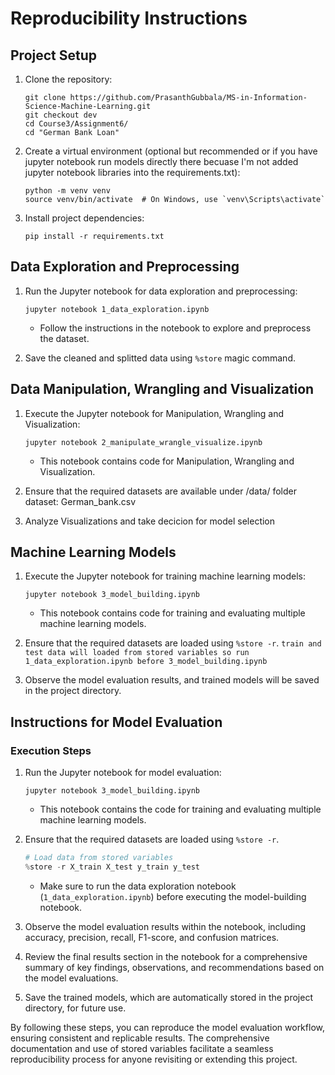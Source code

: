 # Reproducibility Instructions

## Project Setup
1. Clone the repository:
   ```
   git clone https://github.com/PrasanthGubbala/MS-in-Information-Science-Machine-Learning.git
   git checkout dev
   cd Course3/Assignment6/
   cd "German Bank Loan"
   ```

2. Create a virtual environment (optional but recommended or if you have jupyter notebook run models directly there becuase I'm not added jupyter notebook libraries into the requirements.txt):
   ```
   python -m venv venv
   source venv/bin/activate  # On Windows, use `venv\Scripts\activate`
   ```

3. Install project dependencies:
   ```
   pip install -r requirements.txt
   ```

## Data Exploration and Preprocessing
1. Run the Jupyter notebook for data exploration and preprocessing:
   ```
   jupyter notebook 1_data_exploration.ipynb
   ```

   - Follow the instructions in the notebook to explore and preprocess the dataset.

2. Save the cleaned and splitted data using `%store` magic command.


## Data Manipulation, Wrangling and Visualization
1. Execute the Jupyter notebook for Manipulation, Wrangling and Visualization:
   ```
   jupyter notebook 2_manipulate_wrangle_visualize.ipynb
   ```

   - This notebook contains code for Manipulation, Wrangling and Visualization.

2. Ensure that the required datasets are available under /data/ folder dataset: German_bank.csv

3. Analyze Visualizations and take decicion for model selection

## Machine Learning Models
1. Execute the Jupyter notebook for training machine learning models:
   ```
   jupyter notebook 3_model_building.ipynb
   ```

   - This notebook contains code for training and evaluating multiple machine learning models.

2. Ensure that the required datasets are loaded using `%store -r`.
   ```train and test data will loaded from stored variables so run 1_data_exploration.ipynb before 3_model_building.ipynb```

3. Observe the model evaluation results, and trained models will be saved in the project directory.



## Instructions for Model Evaluation

### Execution Steps
1. Run the Jupyter notebook for model evaluation:
   ```
   jupyter notebook 3_model_building.ipynb
   ```
   - This notebook contains the code for training and evaluating multiple machine learning models.

2. Ensure that the required datasets are loaded using `%store -r`.
   ```python
   # Load data from stored variables
   %store -r X_train X_test y_train y_test
   ```
   - Make sure to run the data exploration notebook (`1_data_exploration.ipynb`) before executing the model-building notebook.

3. Observe the model evaluation results within the notebook, including accuracy, precision, recall, F1-score, and confusion matrices.

4. Review the final results section in the notebook for a comprehensive summary of key findings, observations, and recommendations based on the model evaluations.

5. Save the trained models, which are automatically stored in the project directory, for future use.



By following these steps, you can reproduce the model evaluation workflow, ensuring consistent and replicable results. The comprehensive documentation and use of stored variables facilitate a seamless reproducibility process for anyone revisiting or extending this project.